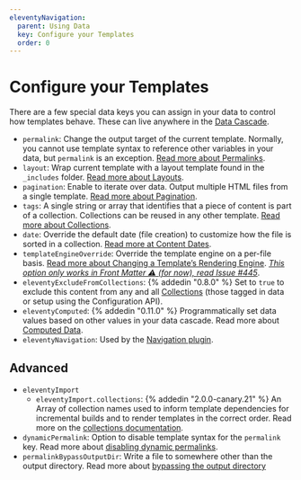 ```yaml
---
eleventyNavigation:
  parent: Using Data
  key: Configure your Templates
  order: 0
---
```

# Configure your Templates

There are a few special data keys you can assign in your data to control how templates behave. These can live anywhere in the [Data Cascade](/docs/data-cascade/).

* `permalink`: Change the output target of the current template. Normally, you cannot use template syntax to reference other variables in your data, but `permalink` is an exception. [Read more about Permalinks](/docs/permalinks/).
* `layout`: Wrap current template with a layout template found in the `_includes` folder. [Read more about Layouts](/docs/layouts/).
* `pagination`: Enable to iterate over data. Output multiple HTML files from a single template. [Read more about Pagination](/docs/pagination/).
* `tags`: A single string or array that identifies that a piece of content is part of a collection. Collections can be reused in any other template. [Read more about Collections](/docs/collections/).
* `date`: Override the default date (file creation) to customize how the file is sorted in a collection. [Read more at Content Dates](/docs/dates/).
* `templateEngineOverride`: Override the template engine on a per-file basis. [Read more about Changing a Template’s Rendering Engine](/docs/languages/#overriding-the-template-language). [_This option only works in Front Matter ⚠️ (for now), read Issue #445_](https://github.com/11ty/eleventy/issues/445).
* `eleventyExcludeFromCollections`: {% addedin "0.8.0" %} Set to `true` to exclude this content from any and all [Collections](/docs/collections/) (those tagged in data or setup using the Configuration API).
* `eleventyComputed`: {% addedin "0.11.0" %} Programmatically set data values based on other values in your data cascade. Read more about [Computed Data](/docs/data-computed/).
* `eleventyNavigation`: Used by the [Navigation plugin](/docs/plugins/navigation/#adding-templates-to-the-navigation).

## Advanced

* `eleventyImport`
    * `eleventyImport.collections`: {% addedin "2.0.0-canary.21" %} An Array of collection names used to inform template dependencies for incremental builds and to render templates in the correct order. Read more on the [collections documentation](/docs/collections/#declare-your-collections-for-incremental-builds).
* `dynamicPermalink`: Option to disable template syntax for the `permalink` key. Read more about [disabling dynamic permalinks](/docs/permalinks/#disable-templating-in-permalinks).
* `permalinkBypassOutputDir`: Write a file to somewhere other than the output directory. Read more about [bypassing the output directory](/docs/permalinks/#ignore-the-output-directory)